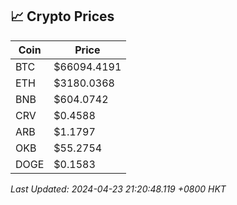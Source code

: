 ## 📈 Crypto Prices

| Coin | Price |
| ---- | ----- |
| BTC | $66094.4191 |
| ETH | $3180.0368 |
| BNB | $604.0742 |
| CRV | $0.4588 |
| ARB | $1.1797 |
| OKB | $55.2754 |
| DOGE | $0.1583 |

_Last Updated: 2024-04-23 21:20:48.119 +0800 HKT_